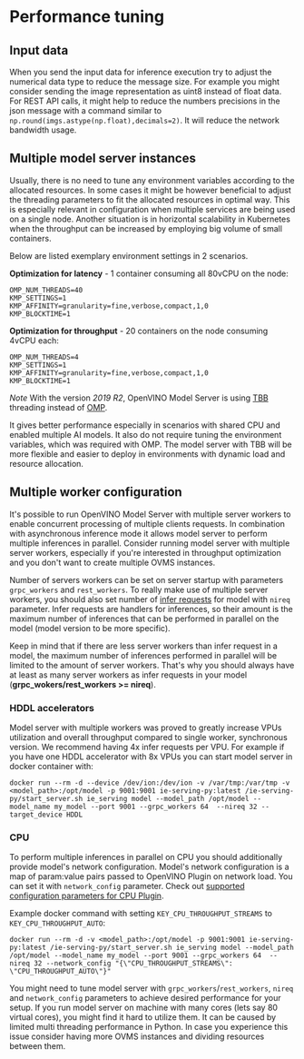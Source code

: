 # Performance tuning

## Input data

When you send the input data for inference execution try to adjust the numerical data type to reduce the message size.
For example you might consider sending the image representation as uint8 instead of float data. For REST API calls,
it might help to reduce the numbers precisions in the json message with a command similar to 
`np.round(imgs.astype(np.float),decimals=2)`. It will reduce the network bandwidth usage. 

## Multiple model server instances

Usually, there is no need to tune any environment variables according to the allocated resources. In some cases 
it might be however beneficial to adjust the threading parameters to fit the allocated resources in optimal way.
This is especially relevant in configuration when multiple services are being used on a single node. Another situation is 
in horizontal scalability in Kubernetes when the throughput can be increased by employing big volume of small containers.

Below are listed exemplary environment settings in 2 scenarios.

**Optimization for latency** - 1 container consuming all 80vCPU on the node:
```
OMP_NUM_THREADS=40
KMP_SETTINGS=1
KMP_AFFINITY=granularity=fine,verbose,compact,1,0
KMP_BLOCKTIME=1
```
**Optimization for throughput** - 20 containers on the node consuming 4vCPU each:
```
OMP_NUM_THREADS=4
KMP_SETTINGS=1
KMP_AFFINITY=granularity=fine,verbose,compact,1,0
KMP_BLOCKTIME=1
```

*Note* With the version *2019 R2*, OpenVINO Model Server is using [TBB](https://software.intel.com/en-us/tbb) threading instead
 of [OMP](https://www.openmp.org/).
 
It gives better performance especially in scenarios with shared CPU and enabled multiple AI models. It also do not require
tuning the environment variables, which was required with OMP. The model server with TBB will be more flexible and
easier to deploy in environments with dynamic load and resource allocation.

## Multiple worker configuration

It's possible to run OpenVINO Model Server with multiple server workers to enable concurrent processing of
multiple clients requests. In combination with asynchronous inference mode it allows model server to perform multiple inferences in parallel. 
Consider running model server with multiple server workers, especially if you're interested in throughput optimization and you don't want to 
create multiple OVMS instances.

Number of servers workers can be set on server startup with parameters `grpc_workers` and `rest_workers`.
To really make use of multiple server workers, you should also set number of [infer requests](https://docs.openvinotoolkit.org/latest/classie__api_1_1InferRequest.html) 
for model with `nireq` parameter. Infer requests are handlers for inferences, so their amount is the maximum number of inferences that can be performed in parallel on the model (model version to be more specific).

Keep in mind that if there are less server workers than infer request in a model, 
the maximum number of inferences performed in parallel will be limited to the amount of server workers. 
That's why you should always have at least as many server workers as infer requests in your model (**grpc_wokers/rest_workers >= nireq**).

### HDDL accelerators

Model server with multiple workers was proved to greatly increase VPUs utilization and overall throughput compared to single worker, synchronous version.
We recommend having 4x infer requests per VPU. For example if you have one HDDL accelerator with 8x VPUs you can start model server in docker container with:

`docker run --rm -d --device /dev/ion:/dev/ion -v /var/tmp:/var/tmp -v <model_path>:/opt/model -p 9001:9001 ie-serving-py:latest /ie-serving-py/start_server.sh ie_serving model --model_path /opt/model --model_name my_model --port 9001 --grpc_workers 64  --nireq 32 --target_device HDDL`

### CPU 

To perform multiple inferences in parallel on CPU you should additionally provide model's network configuration.
Model's network configuration is a map of param:value pairs passed to OpenVINO Plugin on network load.
You can set it with `network_config` parameter. Check out [supported configuration parameters for CPU Plugin](https://docs.openvinotoolkit.org/latest/_docs_IE_DG_supported_plugins_CPU.html).

Example docker command with setting `KEY_CPU_THROUGHPUT_STREAMS` to `KEY_CPU_THROUGHPUT_AUTO`:

`docker run --rm -d -v <model_path>:/opt/model -p 9001:9001 ie-serving-py:latest /ie-serving-py/start_server.sh ie_serving model --model_path /opt/model --model_name my_model --port 9001 --grpc_workers 64  --nireq 32 --network_config "{\"CPU_THROUGHPUT_STREAMS\": \"CPU_THROUGHPUT_AUTO\"}"`

You might need to tune model server with `grpc_workers`/`rest_workers`, `nireq` and `network_config` parameters to achieve desired performance for your setup.
If you run model server on machine with many cores (lets say 80 virtual cores), you might find it hard to utilize them. 
It can be caused by limited multi threading performance in Python. 
In case you experience this issue consider having more OVMS instances and dividing resources between them.